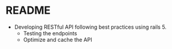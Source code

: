 # README
- Developing RESTful API following best practices using rails 5.
    * Testing the endpoints
    * Optimize and cache the API
